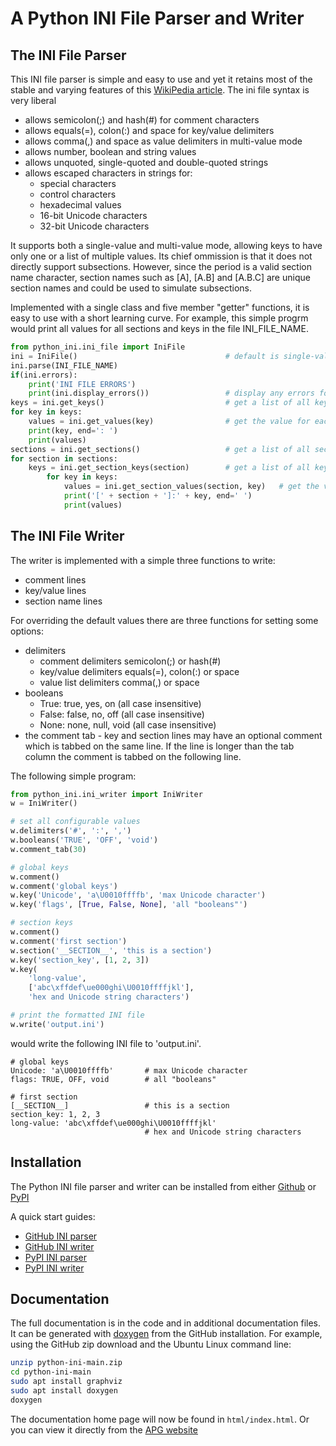# A Python INI File Parser and Writer

## The INI File Parser

This INI file parser is simple and easy to use and yet
it retains most of the stable and varying features
of this [WikiPedia article](https://en.wikipedia.org/wiki/INI_file).
The ini file syntax is very liberal

-   allows semicolon(;) and hash(#) for comment characters
-   allows equals(=), colon(:) and space for key/value delimiters
-   allows comma(,) and space as value delimiters in multi-value mode
-   allows number, boolean and string values
-   allows unquoted, single-quoted and double-quoted strings
-   allows escaped characters in strings for:
    -   special characters
    -   control characters
    -   hexadecimal values
    -   16-bit Unicode characters
    -   32-bit Unicode characters

It supports both a single-value and multi-value mode,
allowing keys to have only one or a list of multiple values.
Its chief ommission is that it does not directly support subsections.
However, since the period is a valid section name character, section names
such as [A], [A.B] and [A.B.C] are unique section names and could be used to simulate
subsections.

Implemented with a single class and five member "getter" functions, it is easy to use
with a short learning curve. For example, this simple progrm would print all values
for all sections and keys in the file INI_FILE_NAME.

```python
from python_ini.ini_file import IniFile
ini = IniFile()                                 # default is single-value mode
ini.parse(INI_FILE_NAME)
if(ini.errors):
    print('INI FILE ERRORS')
    print(ini.display_errors())                 # display any errors found in the INI file
keys = ini.get_keys()                           # get a list of all keys in the global section
for key in keys:
    values = ini.get_values(key)                # get the value for each key
    print(key, end=': ')
    print(values)
sections = ini.get_sections()                   # get a list of all section names
for section in sections:
    keys = ini.get_section_keys(section)        # get a list of all keys in each section
        for key in keys:
            values = ini.get_section_values(section, key)   # get the value for each section key
            print('[' + section + ']:' + key, end=' ')
            print(values)
```

## The INI File Writer

The writer is implemented with a simple three functions to write:

-   comment lines
-   key/value lines
-   section name lines

For overriding the default values there are three functions for setting some options:

-   delimiters
    -   comment delimiters semicolon(;) or hash(#)
    -   key/value delimiters equals(=), colon(:) or space
    -   value list delimiters comma(,) or space
-   booleans
    -   True: true, yes, on (all case insensitive)
    -   False: false, no, off (all case insensitive)
    -   None: none, null, void (all case insensitive)
-   the comment tab - key and section lines may have an optional comment
    which is tabbed on the same line. If the line is longer than the tab column
    the comment is tabbed on the following line.

The following simple program:

```python
from python_ini.ini_writer import IniWriter
w = IniWriter()

# set all configurable values
w.delimiters('#', ':', ',')
w.booleans('TRUE', 'OFF', 'void')
w.comment_tab(30)

# global keys
w.comment()
w.comment('global keys')
w.key('Unicode', 'a\U0010ffffb', 'max Unicode character')
w.key('flags', [True, False, None], 'all "booleans"')

# section keys
w.comment()
w.comment('first section')
w.section('__SECTION__', 'this is a section')
w.key('section_key', [1, 2, 3])
w.key(
    'long-value',
    ['abc\xffdef\ue000ghi\U0010ffffjkl'],
    'hex and Unicode string characters')

# print the formatted INI file
w.write('output.ini')
```

would write the following INI file to 'output.ini'.

```
# global keys
Unicode: 'a\U0010ffffb'       # max Unicode character
flags: TRUE, OFF, void        # all "booleans"

# first section
[__SECTION__]                 # this is a section
section_key: 1, 2, 3
long-value: 'abc\xffdef\ue000ghi\U0010ffffjkl'
                              # hex and Unicode string characters
```

## Installation

The Python INI file parser and writer can be installed from either
[Github](https://github.com/ldthomas/python-ini)
or
[PyPI](https://pypi.org/project/python-ini/)

A quick start guides:

-   [GitHub INI parser](https://github.com/ldthomas/python-ini/blob/main/docs/quick_github.md)
-   [GitHub INI writer](https://github.com/ldthomas/python-ini/blob/main/docs/quick_git_writer.md)
-   [PyPI INI parser](https://github.com/ldthomas/python-ini/blob/main/docs/quick_pip.md)
-   [PyPI INI writer](https://github.com/ldthomas/python-ini/blob/main/docs/quick_pip_writer.md)

## Documentation

The full documentation is in the code and in additional documentation files.
It can be generated
with [doxygen](https://www.doxygen.nl/)
from the GitHub installation. For example, using the GitHub zip download
and the Ubuntu Linux command line:

```bash
unzip python-ini-main.zip
cd python-ini-main
sudo apt install graphviz
sudo apt install doxygen
doxygen
```

The documentation home page will now be found in `html/index.html`.
Or you can view it directly from the
[APG website](https://sabnf.com/docs/python-ini/index.html)
